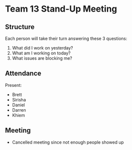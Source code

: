 # Team 13 Stand-Up Meeting

## Structure
Each person will take their turn answering these 3 questions:
1. What did I work on yesterday?
2. What am I working on today?
3. What issues are blocking me?

## Attendance
Present:
- Brett
- Sirisha
- Daniel
- Darren
- Khiem

## Meeting
- Cancelled meeting since not enough people showed up
